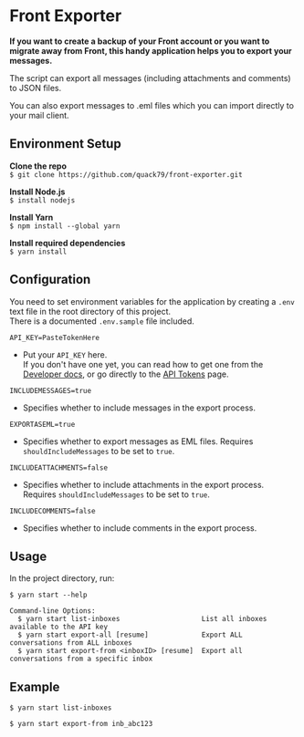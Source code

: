 # Front Exporter

**If you want to create a backup of your Front account or you want to migrate away from Front, this handy application helps you to export your messages.**

The script can export all messages (including attachments and comments) to JSON files.

You can also export messages to .eml files which you can import directly to your mail client.

## Environment Setup

**Clone the repo**  
`$ git clone https://github.com/quack79/front-exporter.git`

**Install Node.js**  
`$ install nodejs`

**Install Yarn**  
`$ npm install --global yarn`

**Install required dependencies**  
`$ yarn install`

## Configuration

You need to set environment variables for the application by creating a `.env` text file
in the root directory of this project.  
There is a documented `.env.sample` file included.


```
API_KEY=PasteTokenHere
```
- Put your `API_KEY` here.  
If you don't have one yet, you can read how to get one from the [Developer docs](https://dev.frontapp.com/docs/create-and-revoke-api-tokens), or go directly to the [API Tokens](https://app.frontapp.com/settings/developers/tokens) page.

````
INCLUDEMESSAGES=true
````
- Specifies whether to include messages in the export process.

````
EXPORTASEML=true
````
- Specifies whether to export messages as EML files. Requires `shouldIncludeMessages` to be set to `true`.

````
INCLUDEATTACHMENTS=false
````
- Specifies whether to include attachments in the export process. Requires `shouldIncludeMessages` to be set to `true`.

````
INCLUDECOMMENTS=false
````
- Specifies whether to include comments in the export process.

## Usage

In the project directory, run:

`$ yarn start --help`

````
Command-line Options:
  $ yarn start list-inboxes                    List all inboxes available to the API key
  $ yarn start export-all [resume]             Export ALL conversations from ALL inboxes
  $ yarn start export-from <inboxID> [resume]  Export all conversations from a specific inbox
````

## Example

`$ yarn start list-inboxes`

`$ yarn start export-from inb_abc123`